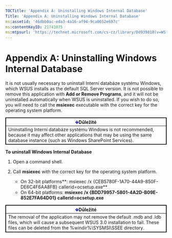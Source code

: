 ```yaml
---
TOCTitle: 'Appendix A: Uninstalling Windows Internal Database'
Title: 'Appendix A: Uninstalling Windows Internal Database'
ms:assetid: '46dbb0ac-eda3-4a16-af94-9ca0652e697c'
ms:contentKeyID: 21741075
ms:mtpsurl: 'https://technet.microsoft.com/cs-cz/library/Dd939818(v=WS.10)'
---
```


Appendix A: Uninstalling Windows Internal Database
==================================================

It is not usually necessary to uninstall Interní databáze systému Windows, which WSUS installs as the default SQL Server version. It is not possible to remove this application with **Add or Remove Programs**, and it will not be uninstalled automatically when WSUS is uninstalled. If you wish to do so, you will need to call the **msiexec** executable with the correct key for the operating system platform.

 
<table style="border:1px solid black;">
<colgroup>
<col width="100%" />
</colgroup>
<thead>
<tr class="header">
<th style="border:1px solid black;" ><img src="images/Dd939818.Important(WS.10).gif" />Důležité</th>
</tr>
</thead>
<tbody>
<tr class="odd">
<td style="border:1px solid black;">Uninstalling Interní databáze systému Windows is not recommended, because it may affect other applications that may be using the same database instance (such as Windows SharePoint Services).
</td>
</tr>
</tbody>
</table>
 

**To uninstall Windows Internal Database**
1.  Open a command shell.

2.  Call **msiexec** with the correct key for the operating system platform.

    -   On 32-bit platforms**: msiexec /x {CEB5780F-1A70-44A9-850F-DE6C4F6AA8FB} callerid=ocsetup.exe**
    -   On 64-bit platforms: **msiexec /x {BDD79957-5801-4A2D-B09E-852E7FA64D01} callerid=ocsetup.exe**

 
<table style="border:1px solid black;">
<colgroup>
<col width="100%" />
</colgroup>
<thead>
<tr class="header">
<th style="border:1px solid black;" ><img src="images/Dd939818.Important(WS.10).gif" />Důležité</th>
</tr>
</thead>
<tbody>
<tr class="odd">
<td style="border:1px solid black;">The removal of the application may not remove the default .mdb and .ldb files, which will cause a subsequent WSUS 3.0 installation to fail. These files can be deleted from the %windir%\SYSMSI\SSEE directory.
</td>
</tr>
</tbody>
</table>
